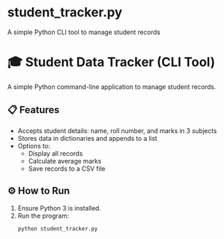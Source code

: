 # student_tracker.py
A simple Python CLI tool to manage student records
# 🎓 Student Data Tracker (CLI Tool)

A simple Python command-line application to manage student records.

## 📋 Features

- Accepts student details: name, roll number, and marks in 3 subjects
- Stores data in dictionaries and appends to a list
- Options to:
  - Display all records
  - Calculate average marks
  - Save records to a CSV file

## ⚙️ How to Run

1. Ensure Python 3 is installed.
2. Run the program:
   ```bash
   python student_tracker.py

